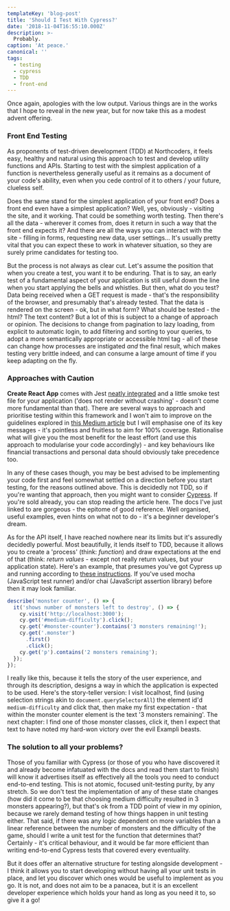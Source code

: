 ```yaml
---
templateKey: 'blog-post'
title: 'Should I Test With Cypress?'
date: '2018-11-04T16:55:10.000Z'
description: >-
  Probably.
caption: 'At peace.'
canonical: ''
tags:
  - testing
  - cypress
  - TDD
  - front-end
---
```


Once again, apologies with the low output. Various things are in the works that I hope to reveal in the new year, but for now take this as a modest advent offering.

### Front End Testing

As proponents of test-driven development (TDD) at Northcoders, it feels easy, healthy and natural using this approach to test and develop utility functions and APIs. Starting to test with the simplest application of a function is nevertheless generally useful as it remains as a document of your code's ability, even when you cede control of it to others / your future, clueless self.

Does the same stand for the simplest application of your front end? Does a front end even have a simplest application? Well, yes, obviously - visiting the site, and it working. That could be something worth testing. Then there's all the data - wherever it comes from, does it return in such a way that the front end expects it? And there are all the ways you can interact with the site - filling in forms, requesting new data, user settings... It's usually pretty vital that you can expect these to work in whatever situation, so they are surely prime candidates for testing too.

But the process is not always as clear cut. Let's assume the position that when you create a test, you want it to be enduring. That is to say, an early test of a fundamental aspect of your application is still useful down the line when you start applying the bells and whistles. But then, what do you test? Data being received when a GET request is made - that's the responsibility of the browser, and presumably that's already tested. That the data is rendered on the screen - ok, but in what form? What should be tested - the html? The text content? But a lot of this is subject to a change of approach or opinion. The decisions to change from pagination to lazy loading, from explicit to automatic login, to add filtering and sorting to your queries, to adopt a more semantically appropriate or accessible html tag - all of these can change how processes are instigated _and_ the final result, which makes testing very brittle indeed, and can consume a large amount of time if you keep adapting on the fly.

### Approaches with Caution

**Create React App** comes with Jest [neatly integrated](https://facebook.github.io/create-react-app/docs/running-tests) and a little smoke test file for your application ('does not render without crashing' - doesn't come more fundamental than that). There are several ways to approach and prioritise testing within this framework and I won't aim to improve on the guidelines explored in [this Medium article](https://medium.freecodecamp.org/components-testing-in-react-what-and-how-to-test-with-jest-and-enzyme-7c1cace99de5) but I will emphasise one of its key messages - it's pointless and fruitless to aim for 100% coverage. Rationalise what will give you the most benefit for the least effort (and use this approach to modularise your code accordingly) - and key behaviours like financial transactions and personal data should obviously take precedence too.

In any of these cases though, you may be best advised to be implementing your code first and feel somewhat settled on a direction before you start testing, for the reasons outlined above. This is decidedly not TDD, so if you're wanting that approach, then you might want to consider [Cypress](https://www.cypress.io/). If you're sold already, you can stop reading the article here. The docs I've just linked to are gorgeous - the epitome of good reference. Well organised, useful examples, even hints on what not to do - it's a beginner developer's dream.

As for the API itself, I have reached nowhere near its limits but it's assuredly decidedly powerful. Most beautifully, it lends itself to TDD, because it allows you to create a 'process' (think: _function_) and draw expectations at the end of that (think: _return values_ - except not really return values, but your application state). Here's an example, that presumes you've got Cypress up and running according to [these instructions](https://docs.cypress.io/guides/getting-started/installing-cypress.html#System-requirements). If you've used mocha (JavaScript test runner) and/or chai (JavaScript assertion library) before then it may look familiar.

```js
describe('monster counter', () => {
  it('shows number of monsters left to destroy', () => {
    cy.visit('http://localhost:3000');
    cy.get('#medium-difficulty').click();
    cy.get('#monster-counter').contains('3 monsters remaining!');
    cy.get('.monster')
      .first()
      .click();
    cy.get('p').contains('2 monsters remaining');
  });
});
```

I really like this, because it tells the story of the user experience, and through its description, designs a way in which the application is expected to be used. Here's the story-teller version: I visit localhost, find (using selection strings akin to `document.querySelectorAll`) the element id'd `medium-difficulty` and click that, then make my first expectation - that within the monster counter element is the text '3 monsters remaining'. The next chapter: I find one of those monster classes, click it, then I expect that text to have noted my hard-won victory over the evil Exampli beasts.

### The solution to all your problems?

Those of you familiar with Cypress (or those of you who have discovered it and already become infatuated with the docs and read them start to finish) will know it advertises itself as effectively all the tools you need to conduct end-to-end testing. This is not atomic, focused unit-testing purity, by any stretch. So we don't test the implementation of any of these state changes (how did it come to be that choosing medium difficulty resulted in 3 monsters appearing?), but that's ok from a TDD point of view in my opinion, because we rarely demand testing of how things happen in unit testing either. That said, if there was any logic dependent on more variables than a linear reference between the number of monsters and the difficulty of the game, should I write a unit test for the function that determines that? Certainly - it's critical behaviour, and it would be far more efficient than writing end-to-end Cypress tests that covered every eventuality.

But it does offer an alternative structure for testing alongside development - I think it allows you to start developing without having all your unit tests in place, and let you discover which ones would be useful to implement as you go. It is not, and does not aim to be a panacea, but it is an excellent developer experience which holds your hand as long as you need it to, so give it a go!

